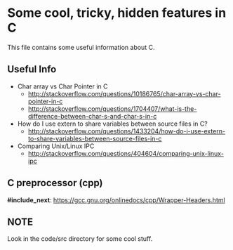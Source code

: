Some cool, tricky, hidden features in C
=======================================

This file contains some useful information about C.

Useful Info
-----------
- Char array vs Char Pointer in C
    - http://stackoverflow.com/questions/10186765/char-array-vs-char-pointer-in-c
    - http://stackoverflow.com/questions/1704407/what-is-the-difference-between-char-s-and-char-s-in-c
- How do I use extern to share variables between source files in C?
    - http://stackoverflow.com/questions/1433204/how-do-i-use-extern-to-share-variables-between-source-files-in-c
- Comparing Unix/Linux IPC
    - http://stackoverflow.com/questions/404604/comparing-unix-linux-ipc

C preprocessor (cpp)
--------------------
**#include_next**: https://gcc.gnu.org/onlinedocs/cpp/Wrapper-Headers.html

NOTE
----
Look in the code/src directory for some cool stuff.
